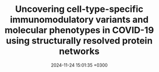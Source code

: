 ---
title: Uncovering cell-type-specific immunomodulatory variants and molecular phenotypes in COVID-19 using structurally resolved protein networks
description: <strong><u>Chhibbar P*</strong></u>, <strong><u>Roy P*</strong></u>, Harioudh M*, McGrail D, Yang D, Singh H, Hinterleitner R, Gong YN, Yi SS, Sahni N, Sarkar S, <strong><u>Das J✝</strong></u>
date: 2024-11-24 15:01:35 +0300
image: '/images/Uncovering-cell-type-specific.jpg'
tags: [Protein_Networks,Machine_Learning]
href : 'https://www.cell.com/cell-reports/fulltext/S2211-1247(24)01281-6?_returnURL=https%3A%2F%2Flinkinghub.elsevier.com%2Fretrieve%2Fpii%2FS2211124724012816%3Fshowall%3Dtrue'
published: Cell Reports 2024
year : 2024
featured: 
---